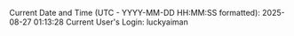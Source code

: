 Current Date and Time (UTC - YYYY-MM-DD HH:MM:SS formatted): 2025-08-27 01:13:28
Current User's Login: luckyaiman
